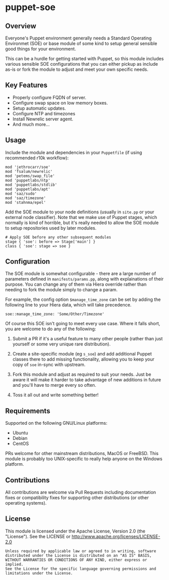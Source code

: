# puppet-soe 

## Overview

Everyone's Puppet environment generally needs a Standard Operating Environmet
(SOE) or base module of some kind to setup general sensible good things for
your environment.

This can be a hurdle for getting started with Puppet, so this module includes
various sensible SOE configurations that you can either pickup as include as-is
or fork the module to adjust and meet your own specific needs.


## Key Features

* Properly configure FQDN of server.
* Configure swap space on low memory boxes.
* Setup automatic updates.
* Configure NTP and timezones
* Install Newrelic server agent.
* And much more...



## Usage

Include the module and dependencies in your `Puppetfile` (if using recommended
r10k workflow):

    mod 'jethrocarr/soe'
    mod 'fsalum/newrelic'
    mod 'petems/swap_file'
    mod 'puppetlabs/ntp'
    mod 'puppetlabs/stdlib'
    mod 'puppetlabs/apt'
    mod 'saz/sudo'
    mod 'saz/timezone'
    mod 'stahnma/epel'

Add the SOE module to your node definitions (usually in `site.pp` or your
external node classifier). Note that we make use of Puppet stages, which
normally is kind of horrible, but it's really needed to allow the SOE module
to setup repositories used by later modules.

    # Apply SOE before any other subsequent modules
    stage { 'soe': before => Stage['main'] }
    class { 'soe': stage => soe }


## Configuration

The SOE module is somewhat configurable - there are a large number of
parameters defined in `manifests/params.pp`, along with explainations of their
purpose. You can change any of them via Hiera override rather than needing to
fork the module simply to change a param.

For example, the config option `$manage_time_zone` can be set by adding the
following line to your Hiera data, which will take precedence.

    soe::manage_time_zone: 'Some/Other/Timezone'

Of course this SOE isn't going to meet every use case. Where it falls short,
you are welcome to do any of the following:

1. Submit a PR if it's a useful feature to many other people (rather than just
   yourself or some very unique rare distribution).

2. Create a site-specific module (eg `s_soe`) and add additional Puppet classes
   there to add missing functionality, allowing you to keep your copy of `soe`
   in-sync with upstream.

3. Fork this module and adjust as required to suit your needs. Just be aware it
   will make it harder to take advantage of new additions in future and you'll
   have to merge every so often.

4. Toss it all out and write something better!


## Requirements

Supported on the following GNU/Linux platforms:

* Ubuntu
* Debian
* CentOS

PRs welcome for other mainstream distributions, MacOS or FreeBSD. This module
is probably too UNIX-specific to really help anyone on the Windows platform.


## Contributions

All contributions are welcome via Pull Requests including documentation fixes
or compatibility fixes for supporting other distributions (or other operating
systems).


## License

This module is licensed under the Apache License, Version 2.0 (the "License").
See the LICENSE or http://www.apache.org/licenses/LICENSE-2.0

    Unless required by applicable law or agreed to in writing, software
    distributed under the License is distributed on an "AS IS" BASIS,
    WITHOUT WARRANTIES OR CONDITIONS OF ANY KIND, either express or implied.
    See the License for the specific language governing permissions and
    limitations under the License.

